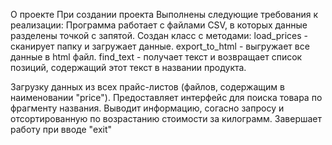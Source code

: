 О проекте
При создании проекта Выполнены следующие требования к реализации:
Программа работает с файлами CSV, в которых данные разделены точкой с запятой.
Создан класс с методами:
load_prices - сканирует папку и загружает данные.
export_to_html - выгружает все данные в html файл.
find_text - получает текст и возвращает список позиций, содержащий этот текст в названии продукта.

Загрузку данных из всех прайс-листов (файлов, содержащим в наименовании "price").
Предоставляет интерфейс для поиска товара по фрагменту названия.
Выводит информацию, согасно запросу и отсортированную по возрастанию стоимости за килограмм.
Завершает работу при вводе "exit"

